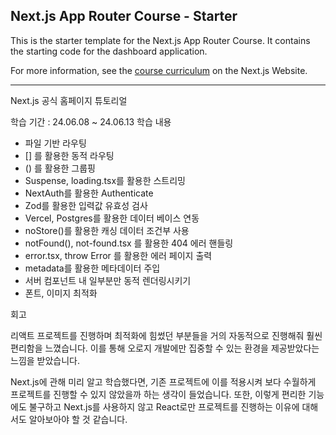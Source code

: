 ## Next.js App Router Course - Starter

This is the starter template for the Next.js App Router Course. It contains the starting code for the dashboard application.

For more information, see the [course curriculum](https://nextjs.org/learn) on the Next.js Website.

-- -- -- --

Next.js 공식 홈페이지 튜토리얼

학습 기간 : 24.06.08 ~ 24.06.13
학습 내용
 - 파일 기반 라우팅
  - [] 를 활용한 동적 라우팅
  - () 를 활용한 그룹핑
 - Suspense, loading.tsx를 활용한 스트리밍
 - NextAuth를 활용한 Authenticate
 - Zod를 활용한 입력값 유효성 검사
 - Vercel, Postgres를 활용한 데이터 베이스 연동
 - noStore()를 활용한 캐싱 데이터 조건부 사용
 - notFound(), not-found.tsx 를 활용한 404 에러 핸들링
 - error.tsx, throw Error 를 활용한 에러 페이지 출력
 - metadata를 활용한 메타데이터 주입
 - 서버 컴포넌트 내 일부분만 동적 렌더링시키기
 - 폰트, 이미지 최적화

회고

 리액트 프로젝트를 진행하며 최적화에 힘썼던 부분들을 거의 자동적으로 진행해줘 훨씬 편리함을 느꼈습니다. 이를 통해 오로지 개발에만 집중할 수 있는 환경을 제공받았다는 느낌을 받았습니다.
 
 Next.js에 관해 미리 알고 학습했다면, 기존 프로젝트에 이를 적용시켜 보다 수월하게 프로젝트를 진행할 수 있지 않았을까 하는 생각이 들었습니다. 
 또한, 이렇게 편리한 기능에도 불구하고 Next.js를 사용하지 않고 React로만 프로젝트를 진행하는 이유에 대해서도 알아보아야 할 것 같습니다.
